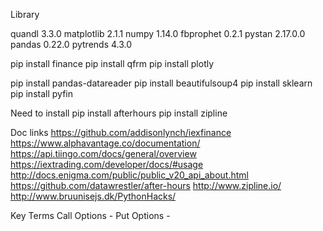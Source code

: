 Library

quandl 3.3.0
matplotlib 2.1.1
numpy 1.14.0
fbprophet 0.2.1
pystan 2.17.0.0
pandas 0.22.0
pytrends 4.3.0

pip install finance
pip install qfrm
pip install plotly

pip install pandas-datareader
pip install beautifulsoup4
pip install sklearn
pip install pyfin

Need to install
pip install afterhours
pip install zipline

Doc links
https://github.com/addisonlynch/iexfinance
https://www.alphavantage.co/documentation/
https://api.tiingo.com/docs/general/overview
https://iextrading.com/developer/docs/#usage
http://docs.enigma.com/public/public_v20_api_about.html
https://github.com/datawrestler/after-hours
http://www.zipline.io/
http://www.bruunisejs.dk/PythonHacks/


Key Terms
Call Options -
Put Options -
